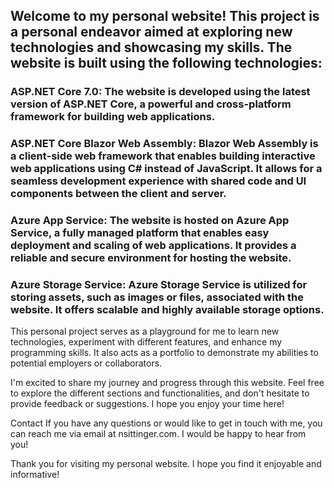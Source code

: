 ## Welcome to my personal website! This project is a personal endeavor aimed at exploring new technologies and showcasing my skills. The website is built using the following technologies:

### ASP.NET Core 7.0: The website is developed using the latest version of ASP.NET Core, a powerful and cross-platform framework for building web applications.
### ASP.NET Core Blazor Web Assembly: Blazor Web Assembly is a client-side web framework that enables building interactive web applications using C# instead of JavaScript. It allows for a seamless development experience with shared code and UI components between the client and server.
### Azure App Service: The website is hosted on Azure App Service, a fully managed platform that enables easy deployment and scaling of web applications. It provides a reliable and secure environment for hosting the website.
### Azure Storage Service: Azure Storage Service is utilized for storing assets, such as images or files, associated with the website. It offers scalable and highly available storage options.

This personal project serves as a playground for me to learn new technologies, experiment with different features, and enhance my programming skills. It also acts as a portfolio to demonstrate my abilities to potential employers or collaborators.

I'm excited to share my journey and progress through this website. Feel free to explore the different sections and functionalities, and don't hesitate to provide feedback or suggestions. I hope you enjoy your time here!

Contact
If you have any questions or would like to get in touch with me, you can reach me via email at nsittinger.com. I would be happy to hear from you!

Thank you for visiting my personal website. I hope you find it enjoyable and informative!